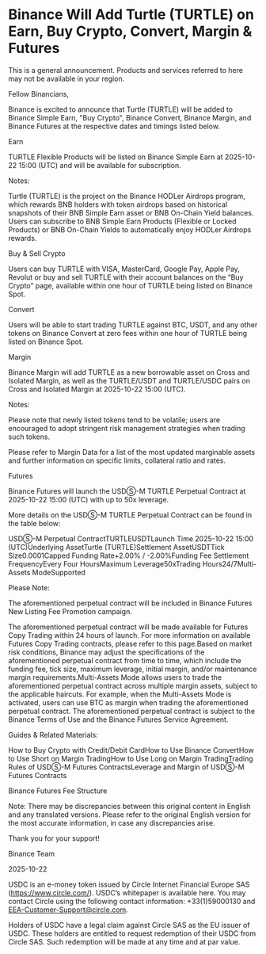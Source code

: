 # Binance Will Add Turtle (TURTLE) on Earn, Buy Crypto, Convert, Margin & Futures

This is a general announcement. Products and services referred to here may not be available in your region. 

Fellow Binancians,

Binance is excited to announce that Turtle (TURTLE) will be added to Binance Simple Earn, "Buy Crypto", Binance Convert, Binance Margin, and Binance Futures at the respective dates and timings listed below.

Earn

TURTLE Flexible Products will be listed on Binance Simple Earn at 2025-10-22 15:00 (UTC) and will be available for subscription.

Notes:

Turtle (TURTLE) is the project on the Binance HODLer Airdrops program, which rewards BNB holders with token airdrops based on historical snapshots of their BNB Simple Earn asset or BNB On-Chain Yield balances. Users can subscribe to BNB Simple Earn Products (Flexible or Locked Products) or BNB On-Chain Yields to automatically enjoy HODLer Airdrops rewards.

Buy & Sell Crypto

Users can buy TURTLE with VISA, MasterCard, Google Pay, Apple Pay, Revolut or buy and sell TURTLE with their account balances on the “Buy Crypto” page, available within one hour of TURTLE being listed on Binance Spot. 

Convert

Users will be able to start trading TURTLE against BTC, USDT, and any other tokens on Binance Convert at zero fees within one hour of TURTLE being listed on Binance Spot. 

Margin

Binance Margin will add TURTLE as a new borrowable asset on Cross and Isolated Margin, as well as the TURTLE/USDT and TURTLE/USDC pairs on Cross and Isolated Margin at 2025-10-22 15:00 (UTC).

Notes: 

Please note that newly listed tokens tend to be volatile; users are encouraged to adopt stringent risk management strategies when trading such tokens.

Please refer to Margin Data for a list of the most updated marginable assets and further information on specific limits, collateral ratio and rates.

Futures

Binance Futures will launch the USDⓈ-M TURTLE Perpetual Contract at 2025-10-22 15:00 (UTC) with up to 50x leverage.

More details on the USDⓈ-M TURTLE Perpetual Contract can be found in the table below:

USDⓈ-M Perpetual ContractTURTLEUSDTLaunch Time 2025-10-22 15:00 (UTC)Underlying AssetTurtle (TURTLE)Settlement AssetUSDTTick Size0.0001Capped Funding Rate+2.00% / -2.00%Funding Fee Settlement FrequencyEvery Four HoursMaximum Leverage50xTrading Hours24/7Multi-Assets ModeSupported

Please Note: 

The aforementioned perpetual contract will be included in Binance Futures New Listing Fee Promotion campaign.

The aforementioned perpetual contract will be made available for Futures Copy Trading within 24 hours of launch. For more information on available Futures Copy Trading contracts, please refer to this page.Based on market risk conditions, Binance may adjust the specifications of the aforementioned perpetual contract from time to time, which include the funding fee, tick size, maximum leverage, initial margin, and/or maintenance margin requirements.Multi-Assets Mode allows users to trade the aforementioned perpetual contract across multiple margin assets, subject to the applicable haircuts. For example, when the Multi-Assets Mode is activated, users can use BTC as margin when trading the aforementioned perpetual contract. The aforementioned perpetual contract is subject to the Binance Terms of Use and the Binance Futures Service Agreement.

Guides & Related Materials:

How to Buy Crypto with Credit/Debit CardHow to Use Binance ConvertHow to Use Short on Margin TradingHow to Use Long on Margin TradingTrading Rules of USDⓈ-M Futures ContractsLeverage and Margin of USDⓈ-M Futures Contracts

Binance Futures Fee Structure

Note: There may be discrepancies between this original content in English and any translated versions. Please refer to the original English version for the most accurate information, in case any discrepancies arise.

Thank you for your support!

Binance Team

2025-10-22

USDC is an e-money token issued by Circle Internet Financial Europe SAS (https://www.circle.com/). USDC’s whitepaper is available here. You may contact Circle using the following contact information: +33(1)59000130 and EEA-Customer-Support@circle.com. 

Holders of USDC have a legal claim against Circle SAS as the EU issuer of USDC. These holders are entitled to request redemption of their USDC from Circle SAS. Such redemption will be made at any time and at par value.